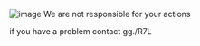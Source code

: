 ![image](https://github.com/user-attachments/assets/8aa86039-1467-470d-baad-3fa10a97d8df)
We are not responsible for your actions

if you have a problem contact  gg./R7L
